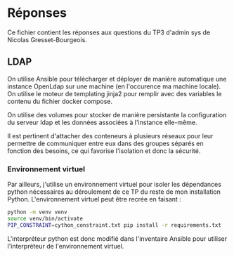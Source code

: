 # Réponses

Ce fichier contient les réponses aux questions du TP3 d'admin sys de Nicolas Gresset-Bourgeois.

## LDAP

On utilise Ansible pour télécharger et déployer de manière automatique une instance OpenLdap sur une machine (en l'occurence ma machine locale). On utilise le moteur de templating jinja2 pour remplir avec des variables le contenu du fichier docker compose.

On utilise des volumes pour stocker de manière persistante la configuration du serveur ldap et les données associées à l'instance elle-même.

Il est pertinent d'attacher des conteneurs à plusieurs réseaux pour leur permettre de communiquer entre eux dans des groupes séparés en fonction des besoins, ce qui favorise l'isolation et donc la sécurité.

### Environnement virtuel

Par ailleurs, j'utilise un environnement virtuel pour isoler les dépendances python nécessaires au déroulement de ce TP du reste de mon installation Python. L'environnement virtuel peut être recrée en faisant : 

```bash
python -m venv venv
source venv/bin/activate
PIP_CONSTRAINT=cython_constraint.txt pip install -r requirements.txt
```

L'interpréteur python est donc modifié dans l'inventaire Ansible pour utiliser l'interpréteur de l'environnement virtuel.

